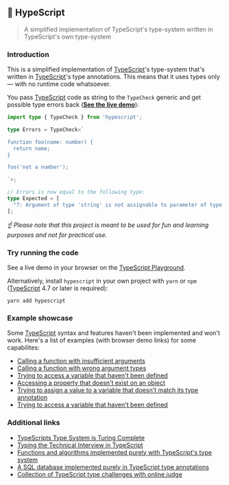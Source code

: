 ## 🐬 HypeScript

> A simplified implementation of TypeScript's type-system written in TypeScript's own type-system

### Introduction

This is a simplified implementation of [TypeScript](https://github.com/microsoft/TypeScript)'s type-system that's written in [TypeScript](https://github.com/microsoft/TypeScript)'s type annotations. This means that it uses types only — with no runtime code whatsoever.

You pass [TypeScript](https://github.com/microsoft/TypeScript) code as string to the `TypeCheck` generic and get possible type errors back (**[See the live demo]()**):

```typescript
import type { TypeCheck } from 'hypescript';

type Errors = TypeCheck<`

function foo(name: number) {
  return name;
}

foo('not a number');

`>;

// Errors is now equal to the following type:
type Expected = [
  "7: Argument of type 'string' is not assignable to parameter of type 'number'."
];
```

*☝ Please note that this project is meant to be used for fun and learning purposes and not for practical use.*

### Try running the code

See a live demo in your browser on the [TypeScript Playground]().

Alternatively, install `hypescript` in your own project with `yarn` or `npm` ([TypeScript](https://github.com/microsoft/TypeScript) 4.7 or later is required):

```
yarn add hypescript
```

### Example showcase

Some [TypeScript](https://github.com/microsoft/TypeScript) syntax and features haven't been implemented and won't work. Here's a list of examples (with browser demo links) for some capabilites:

- [Calling a function with insufficient arguments]()
- [Calling a function with wrong argument types]()
- [Trying to access a variable that haven't been defined]()
- [Accessing a property that doesn't exist on an object]()
- [Trying to assign a value to a variable that doesn't match its type annotation]()
- [Trying to access a variable that haven't been defined]()

### Additional links

- [TypeScripts Type System is Turing Complete](https://github.com/microsoft/TypeScript/issues/14833)
- [Typing the Technical Interview in TypeScript](https://gal.hagever.com/posts/typing-the-technical-interview-in-typescript/)
- [Functions and algorithms implemented purely with TypeScript's type system](https://github.com/ronami/meta-typing)
- [A SQL database implemented purely in TypeScript type annotations](https://github.com/codemix/ts-sql)
- [Collection of TypeScript type challenges with online judge](https://github.com/type-challenges/type-challenges)
